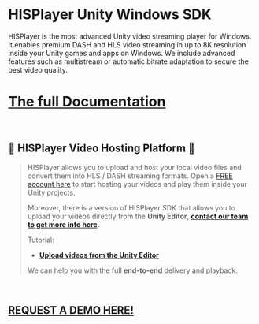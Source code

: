 # HISPlayer Unity Windows SDK

HISPlayer is the most advanced Unity video streaming player for Windows. It enables premium DASH and HLS video streaming in up to 8K resolution inside your Unity games and apps on Windows. We include advanced features such as multistream or automatic bitrate adaptation to secure the best video quality.

# [The full Documentation](https://hisplayer.github.io/UnityWindows-SDK)

<br>

## 🚀 HISPlayer Video Hosting Platform 🚀

> HISPlayer allows you to upload and host your local video files and convert them into HLS / DASH streaming formats.
> Open a [FREE account here](https://dashboard.hisplayer.com/signup) to start hosting your videos and play them inside your Unity projects.
>
> Moreover, there is a version of HISPlayer SDK that allows you to upload your videos directly from the **Unity Editor**, **[contact our team to get more info here](https://hisplayer.com/contact-unity3d-video-upload-hosting/).**
> 
>Tutorial:
> * **[Upload videos from the Unity Editor](https://www.youtube.com/watch?v=vSI7U6TjHqI)**
> 
> We can help you with the full **end-to-end** delivery and playback.

<br>

## [REQUEST A DEMO HERE!](https://hisplayer.com/demo-unity-player-sdk-github/?utm_source=github&utm_medium=referral&utm_campaign=unitygithub&utm_content=20200211--unitydemocontact)

<br>


